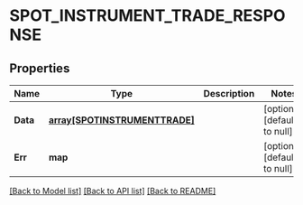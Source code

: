 # SPOT_INSTRUMENT_TRADE_RESPONSE

## Properties
Name | Type | Description | Notes
------------ | ------------- | ------------- | -------------
**Data** | [**array[SPOTINSTRUMENTTRADE]**](SPOTINSTRUMENTTRADE.md) |  | [optional] [default to null]
**Err** | **map** |  | [optional] [default to null]

[[Back to Model list]](../README.md#documentation-for-models) [[Back to API list]](../README.md#documentation-for-api-endpoints) [[Back to README]](../README.md)


